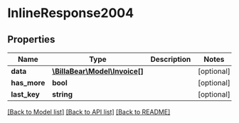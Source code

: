 # InlineResponse2004

## Properties
Name | Type | Description | Notes
------------ | ------------- | ------------- | -------------
**data** | [**\BillaBear\Model\Invoice[]**](Invoice.md) |  | [optional] 
**has_more** | **bool** |  | [optional] 
**last_key** | **string** |  | [optional] 

[[Back to Model list]](../../README.md#documentation-for-models) [[Back to API list]](../../README.md#documentation-for-api-endpoints) [[Back to README]](../../README.md)

